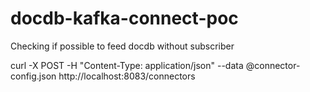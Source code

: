 # docdb-kafka-connect-poc
Checking if possible to feed docdb without subscriber

curl -X POST -H "Content-Type: application/json" --data @connector-config.json http://localhost:8083/connectors
